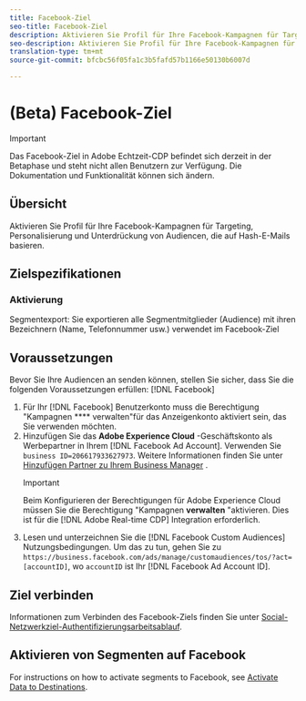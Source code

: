 ```yaml
---
title: Facebook-Ziel
seo-title: Facebook-Ziel
description: Aktivieren Sie Profil für Ihre Facebook-Kampagnen für Targeting, Personalisierung und Unterdrückung von Audiencen, die auf Hash-E-Mails basieren.
seo-description: Aktivieren Sie Profil für Ihre Facebook-Kampagnen für Targeting, Personalisierung und Unterdrückung von Audiencen, die auf Hash-E-Mails basieren.
translation-type: tm+mt
source-git-commit: bfcbc56f05fa1c3b5fafd57b1166e50130b6007d

---
```



# (Beta) Facebook-Ziel

>[!IMPORTANT]
>
>Das Facebook-Ziel in Adobe Echtzeit-CDP befindet sich derzeit in der Betaphase und steht nicht allen Benutzern zur Verfügung. Die Dokumentation und Funktionalität können sich ändern.

## Übersicht

Aktivieren Sie Profil für Ihre Facebook-Kampagnen für Targeting, Personalisierung und Unterdrückung von Audiencen, die auf Hash-E-Mails basieren.

## Zielspezifikationen

### Aktivierung

Segmentexport: Sie exportieren alle Segmentmitglieder (Audience) mit ihren Bezeichnern (Name, Telefonnummer usw.) verwendet im Facebook-Ziel

## Voraussetzungen

Bevor Sie Ihre Audiencen an senden können, stellen Sie sicher, dass Sie die folgenden Voraussetzungen erfüllen: [!DNL Facebook]

1. Für Ihr [!DNL Facebook] Benutzerkonto muss die Berechtigung &quot;Kampagnen **** verwalten&quot;für das Anzeigenkonto aktiviert sein, das Sie verwenden möchten.
2. Hinzufügen Sie das **Adobe Experience Cloud** -Geschäftskonto als Werbepartner in Ihrem [!DNL Facebook Ad Account]. Verwenden Sie `business ID=206617933627973`. Weitere Informationen finden Sie unter [Hinzufügen Partner zu Ihrem Business Manager](https://www.facebook.com/business/help/1717412048538897) .
   >[!IMPORTANT]
   > Beim Konfigurieren der Berechtigungen für Adobe Experience Cloud müssen Sie die Berechtigung &quot;Kampagnen **verwalten** &quot;aktivieren. Dies ist für die [!DNL Adobe Real-time CDP] Integration erforderlich.
3. Lesen und unterzeichnen Sie die [!DNL Facebook Custom Audiences] Nutzungsbedingungen. Um das zu tun, gehen Sie zu `https://business.facebook.com/ads/manage/customaudiences/tos/?act=[accountID]`, wo `accountID` ist Ihr [!DNL Facebook Ad Account ID].


## Ziel verbinden

Informationen zum Verbinden des Facebook-Ziels finden Sie unter [Social-Netzwerkziel-Authentifizierungsarbeitsablauf](/help/rtcdp/destinations/social-network-destinations-workflow.md).


## Aktivieren von Segmenten auf Facebook

For instructions on how to activate segments to Facebook, see [Activate Data to Destinations](/help/rtcdp/destinations/activate-destinations.md).